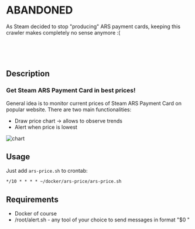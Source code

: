 # ABANDONED

As Steam decided to stop "producing" ARS payment cards, keeping this crawler makes completely no sense anymore :(

&nbsp;

&nbsp;

## Description

###  Get Steam ARS Payment Card in best prices!

General idea is to monitor current prices of Steam ARS Payment Card on popular website. There are two main functionalities:
- Draw price chart -> allows to observe trends
- Alert when price is lowest

![chart](https://raw.githubusercontent.com/toleksa/GameBot/main/docker/ars-price/doc/out.png)

## Usage

Just add ```ars-price.sh``` to crontab:

```*/10 * * * * ~/docker/ars-price/ars-price.sh```

## Requirements

- Docker of course
- /root/alert.sh - any tool of your choice to send messages in format "$0 <message>"

